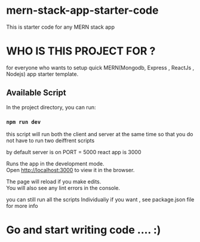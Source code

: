# mern-stack-app-starter-code
This is starter code for any MERN stack app

# WHO IS THIS PROJECT FOR ?
 for everyone who wants to setup quick MERN(Mongodb, Express , ReactJs , Nodejs) app starter template.


## Available Script
In the project directory, you can run:

### `npm run dev`
this script will run both the client and server at the same time so that you do not have to run two deiffrent scripts

by default server is on PORT = 5000
react app is 3000

Runs the app in the development mode.<br />
Open [http://localhost:3000](http://localhost:3000) to view it in the browser.

The page will reload if you make edits.<br />
You will also see any lint errors in the console.

you can still run all the scripts Individualiy  if you want , see package.json file for more info


# Go and start writing code .... :)